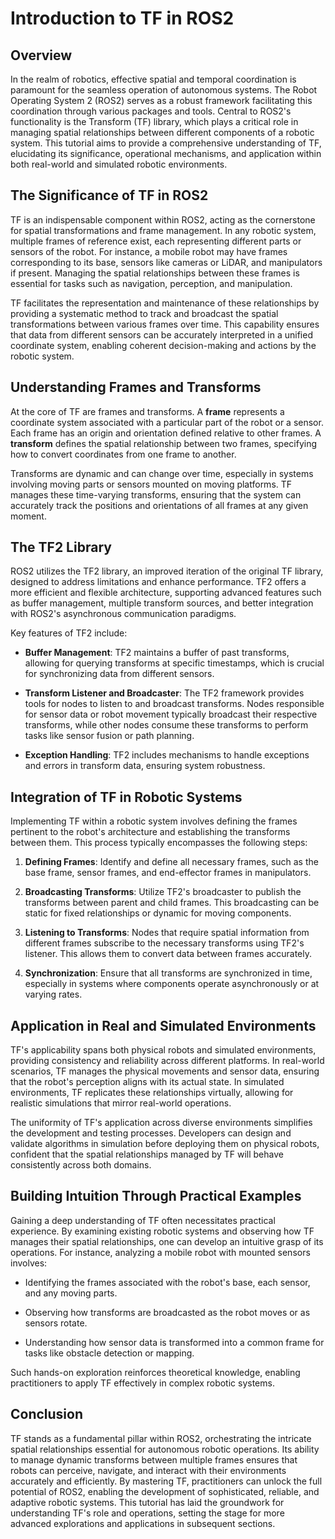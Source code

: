 # Introduction to TF in ROS2

## Overview

In the realm of robotics, effective spatial and temporal coordination is paramount for the seamless operation of autonomous systems. The Robot Operating System 2 (ROS2) serves as a robust framework facilitating this coordination through various packages and tools. Central to ROS2's functionality is the Transform (TF) library, which plays a critical role in managing spatial relationships between different components of a robotic system. This tutorial aims to provide a comprehensive understanding of TF, elucidating its significance, operational mechanisms, and application within both real-world and simulated robotic environments.

## The Significance of TF in ROS2

TF is an indispensable component within ROS2, acting as the cornerstone for spatial transformations and frame management. In any robotic system, multiple frames of reference exist, each representing different parts or sensors of the robot. For instance, a mobile robot may have frames corresponding to its base, sensors like cameras or LiDAR, and manipulators if present. Managing the spatial relationships between these frames is essential for tasks such as navigation, perception, and manipulation.

TF facilitates the representation and maintenance of these relationships by providing a systematic method to track and broadcast the spatial transformations between various frames over time. This capability ensures that data from different sensors can be accurately interpreted in a unified coordinate system, enabling coherent decision-making and actions by the robotic system.

## Understanding Frames and Transforms

At the core of TF are frames and transforms. A **frame** represents a coordinate system associated with a particular part of the robot or a sensor. Each frame has an origin and orientation defined relative to other frames. A **transform** defines the spatial relationship between two frames, specifying how to convert coordinates from one frame to another.

Transforms are dynamic and can change over time, especially in systems involving moving parts or sensors mounted on moving platforms. TF manages these time-varying transforms, ensuring that the system can accurately track the positions and orientations of all frames at any given moment.

## The TF2 Library

ROS2 utilizes the TF2 library, an improved iteration of the original TF library, designed to address limitations and enhance performance. TF2 offers a more efficient and flexible architecture, supporting advanced features such as buffer management, multiple transform sources, and better integration with ROS2's asynchronous communication paradigms.

Key features of TF2 include:

- **Buffer Management**: TF2 maintains a buffer of past transforms, allowing for querying transforms at specific timestamps, which is crucial for synchronizing data from different sensors.
  
- **Transform Listener and Broadcaster**: The TF2 framework provides tools for nodes to listen to and broadcast transforms. Nodes responsible for sensor data or robot movement typically broadcast their respective transforms, while other nodes consume these transforms to perform tasks like sensor fusion or path planning.
  
- **Exception Handling**: TF2 includes mechanisms to handle exceptions and errors in transform data, ensuring system robustness.

## Integration of TF in Robotic Systems

Implementing TF within a robotic system involves defining the frames pertinent to the robot's architecture and establishing the transforms between them. This process typically encompasses the following steps:

1. **Defining Frames**: Identify and define all necessary frames, such as the base frame, sensor frames, and end-effector frames in manipulators.

2. **Broadcasting Transforms**: Utilize TF2's broadcaster to publish the transforms between parent and child frames. This broadcasting can be static for fixed relationships or dynamic for moving components.

3. **Listening to Transforms**: Nodes that require spatial information from different frames subscribe to the necessary transforms using TF2's listener. This allows them to convert data between frames accurately.

4. **Synchronization**: Ensure that all transforms are synchronized in time, especially in systems where components operate asynchronously or at varying rates.

## Application in Real and Simulated Environments

TF's applicability spans both physical robots and simulated environments, providing consistency and reliability across different platforms. In real-world scenarios, TF manages the physical movements and sensor data, ensuring that the robot's perception aligns with its actual state. In simulated environments, TF replicates these relationships virtually, allowing for realistic simulations that mirror real-world operations.

The uniformity of TF's application across diverse environments simplifies the development and testing processes. Developers can design and validate algorithms in simulation before deploying them on physical robots, confident that the spatial relationships managed by TF will behave consistently across both domains.

## Building Intuition Through Practical Examples

Gaining a deep understanding of TF often necessitates practical experience. By examining existing robotic systems and observing how TF manages their spatial relationships, one can develop an intuitive grasp of its operations. For instance, analyzing a mobile robot with mounted sensors involves:

- Identifying the frames associated with the robot's base, each sensor, and any moving parts.
  
- Observing how transforms are broadcasted as the robot moves or as sensors rotate.
  
- Understanding how sensor data is transformed into a common frame for tasks like obstacle detection or mapping.

Such hands-on exploration reinforces theoretical knowledge, enabling practitioners to apply TF effectively in complex robotic systems.

## Conclusion

TF stands as a fundamental pillar within ROS2, orchestrating the intricate spatial relationships essential for autonomous robotic operations. Its ability to manage dynamic transforms between multiple frames ensures that robots can perceive, navigate, and interact with their environments accurately and efficiently. By mastering TF, practitioners can unlock the full potential of ROS2, enabling the development of sophisticated, reliable, and adaptive robotic systems. This tutorial has laid the groundwork for understanding TF's role and operations, setting the stage for more advanced explorations and applications in subsequent sections.